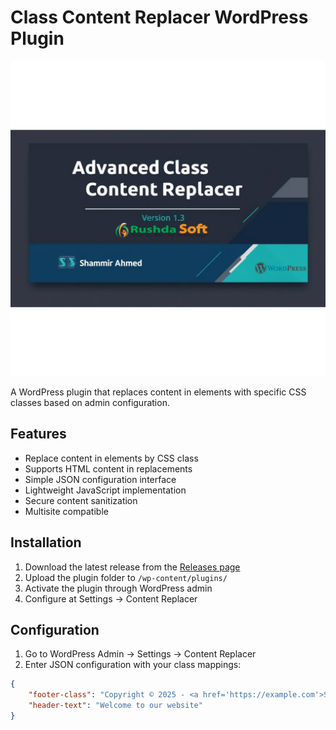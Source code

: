 # Class Content Replacer WordPress Plugin

![Plugin Banner](assets/banner-1544x500.png)

A WordPress plugin that replaces content in elements with specific CSS classes based on admin configuration.

## Features

- Replace content in elements by CSS class
- Supports HTML content in replacements
- Simple JSON configuration interface
- Lightweight JavaScript implementation
- Secure content sanitization
- Multisite compatible

## Installation

1. Download the latest release from the [Releases page](https://github.com/yourusername/class-content-replacer/releases)
2. Upload the plugin folder to `/wp-content/plugins/`
3. Activate the plugin through WordPress admin
4. Configure at Settings → Content Replacer

## Configuration

1. Go to WordPress Admin → Settings → Content Replacer
2. Enter JSON configuration with your class mappings:

```json
{
    "footer-class": "Copyright © 2025 - <a href='https://example.com'>Site</a>",
    "header-text": "Welcome to our website"
}